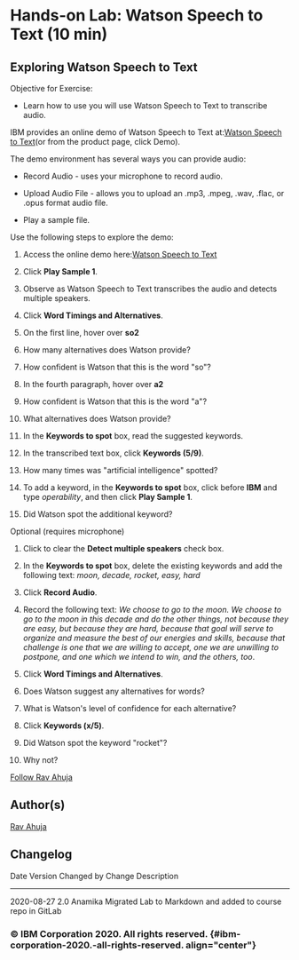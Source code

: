 
<!-- ![](./Watson%20Speech%20to%20Text.md_files/IDSNlogo.png){width="200"
height="200"} -->

Hands-on Lab: Watson Speech to Text (10 min)
============================================

Exploring Watson Speech to Text
-------------------------------

Objective for Exercise:

-   Learn how to use you will use Watson Speech to Text to transcribe
    audio.

IBM provides an online demo of Watson Speech to Text at:[Watson Speech
to
Text](https://www.ibm.com/demos/live/speech-to-text/self-service)(or
from the product page, click Demo).

The demo environment has several ways you can provide audio:

-   Record Audio - uses your microphone to record audio.

-   Upload Audio File - allows you to upload an .mp3, .mpeg, .wav,
    .flac, or .opus format audio file.

-   Play a sample file.

Use the following steps to explore the demo:

1.  Access the online demo here:[Watson Speech to
    Text](https://www.ibm.com/demos/live/speech-to-text/self-service)

2.  Click **Play Sample 1**.

3.  Observe as Watson Speech to Text transcribes the audio and detects
    multiple speakers.

4.  Click **Word Timings and Alternatives**.

5.  On the first line, hover over **so2**

6.  How many alternatives does Watson provide?

7.  How confident is Watson that this is the word "so"?

8.  In the fourth paragraph, hover over **a2**

9.  How confident is Watson that this is the word "a"?

10. What alternatives does Watson provide?

11. In the **Keywords to spot** box, read the suggested keywords.

12. In the transcribed text box, click **Keywords (5/9)**.

13. How many times was "artificial intelligence" spotted?

14. To add a keyword, in the **Keywords to spot** box, click before
    **IBM** and type *operability*, and then click **Play Sample 1**.

15. Did Watson spot the additional keyword?

Optional (requires microphone)

1.  Click to clear the **Detect multiple speakers** check box.

2.  In the **Keywords to spot** box, delete the existing keywords and
    add the following text: *moon, decade, rocket, easy, hard*

3.  Click **Record Audio**.

4.  Record the following text: *We choose to go to the moon. We choose
    to go to the moon in this decade and do the other things, not
    because they are easy, but because they are hard, because that goal
    will serve to organize and measure the best of our energies and
    skills, because that challenge is one that we are willing to accept,
    one we are unwilling to postpone, and one which we intend to win,
    and the others, too*.

5.  Click **Word Timings and Alternatives**.

6.  Does Watson suggest any alternatives for words?

7.  What is Watson's level of confidence for each alternative?

8.  Click **Keywords (x/5)**.

9.  Did Watson spot the keyword "rocket"?

10. Why not?

[Follow Rav
Ahuja](https://twitter.com/ravahuja?utm_medium=Exinfluencer&utm_source=Exinfluencer&utm_content=000026UJ&utm_term=10006555&utm_id=NA-SkillsNetwork-Channel-SkillsNetworkCoursesIBMDeveloperSkillsNetworkAI0103ENSkillsNetwork20648538-2022-01-01)

Author(s)
---------

[Rav
Ahuja](https://www.linkedin.com/in/ravahuja/?utm_medium=Exinfluencer&utm_source=Exinfluencer&utm_content=000026UJ&utm_term=10006555&utm_id=NA-SkillsNetwork-Channel-SkillsNetworkCoursesIBMDeveloperSkillsNetworkAI0103ENSkillsNetwork20648538-2022-01-01)

Changelog
---------

  Date         Version   Changed by   Change Description
  ------------ --------- ------------ -------------------------------------------------------------
  2020-08-27   2.0       Anamika      Migrated Lab to Markdown and added to course repo in GitLab
                                      
                                      

### © IBM Corporation 2020. All rights reserved. {#ibm-corporation-2020.-all-rights-reserved. align="center"}

### 
